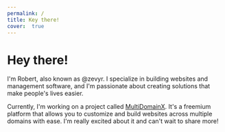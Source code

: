 ```yaml
---
permalink: /
title: Key there!
cover:  true
---
```

# Hey there!
I'm Robert, also known as @zevyr. I specialize in building websites and management software, and I'm passionate about creating solutions that make people's lives easier.

Currently, I'm working on a project called [MultiDomainX](https://MultiDomainX.github.io). It's a freemium platform that allows you to customize and build websites across multiple domains with ease. I'm really excited about it and can't wait to share more!